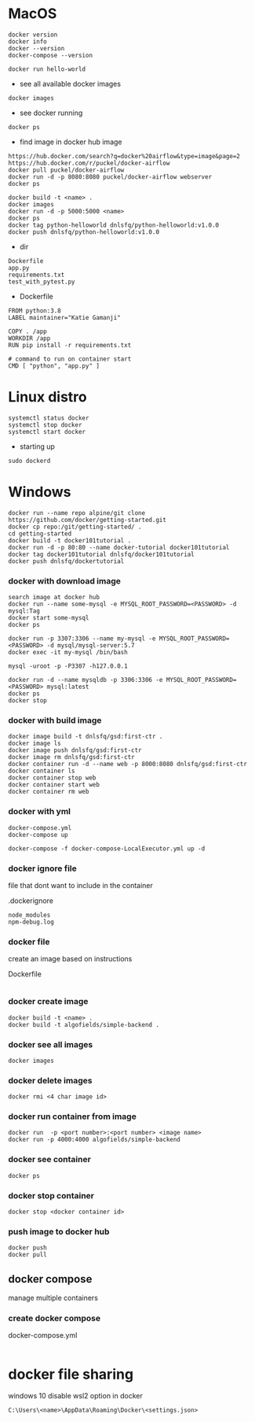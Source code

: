 # MacOS

```
docker version
docker info
docker --version
docker-compose --version
```

```
docker run hello-world
```

* see all available docker images
```
docker images
```

* see docker running
```
docker ps
```

* find image in docker hub image
```
https://hub.docker.com/search?q=docker%20airflow&type=image&page=2
https://hub.docker.com/r/puckel/docker-airflow
docker pull puckel/docker-airflow
docker run -d -p 8080:8080 puckel/docker-airflow webserver
docker ps
```

```
docker build -t <name> .
docker images
docker run -d -p 5000:5000 <name>
docker ps
docker tag python-helloworld dnlsfq/python-helloworld:v1.0.0
docker push dnlsfq/python-helloworld:v1.0.0
```

* dir
```
Dockerfile
app.py
requirements.txt
test_with_pytest.py
```

* Dockerfile
```
FROM python:3.8
LABEL maintainer="Katie Gamanji"

COPY . /app
WORKDIR /app
RUN pip install -r requirements.txt

# command to run on container start
CMD [ "python", "app.py" ]
```

# Linux distro

```
systemctl status docker
systemctl stop docker
systemctl start docker
```

* starting up
```
sudo dockerd
```

# Windows

```
docker run --name repo alpine/git clone https://github.com/docker/getting-started.git
docker cp repo:/git/getting-started/ .
cd getting-started
docker build -t docker101tutorial .
docker run -d -p 80:80 --name docker-tutorial docker101tutorial
docker tag docker101tutorial dnlsfq/docker101tutorial
docker push dnlsfq/dockertutorial
```

### docker with download image 
```
search image at docker hub
docker run --name some-mysql -e MYSQL_ROOT_PASSWORD=<PASSWORD> -d mysql:Tag
docker start some-mysql
docker ps
```

```
docker run -p 3307:3306 --name my-mysql -e MYSQL_ROOT_PASSWORD=<PASSWORD> -d mysql/mysql-server:5.7
docker exec -it my-mysql /bin/bash

mysql -uroot -p -P3307 -h127.0.0.1
```

```
docker run -d --name mysqldb -p 3306:3306 -e MYSQL_ROOT_PASSWORD=<PASSWORD> mysql:latest
docker ps
docker stop
```

### docker with build image
```
docker image build -t dnlsfq/gsd:first-ctr . 
docker image ls
docker image push dnlsfq/gsd:first-ctr
docker image rm dnlsfq/gsd:first-ctr
docker container run -d --name web -p 8000:8080 dnlsfq/gsd:first-ctr
docker container ls
docker container stop web
docker container start web
docker container rm web
```

### docker with yml

```
docker-compose.yml
docker-compose up
```

```
docker-compose -f docker-compose-LocalExecutor.yml up -d
```

### docker ignore file
file that dont want to include in the container

.dockerignore
```
node_modules
npm-debug.log
```

### docker file
create an image based on instructions

Dockerfile
```
```

### docker create image

```
docker build -t <name> .
docker build -t algofields/simple-backend .
```
### docker see all images

```
docker images
```

### docker delete images

```
docker rmi <4 char image id>
```

### docker run container from image 

```
docker run  -p <port number>:<port number> <image name>
docker run -p 4000:4000 algofields/simple-backend
```
### docker see container

```
docker ps
```

### docker stop container

```
docker stop <docker container id>
```

### push image to docker hub

```
docker push 
docker pull
```

## docker compose
manage multiple containers

### create docker compose

docker-compose.yml
```

```

# docker file sharing
windows 10 disable wsl2 option in docker
```
C:\Users\<name>\AppData\Roaming\Docker\<settings.json>
```
